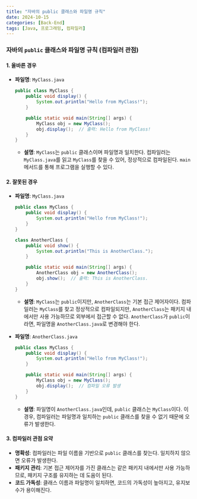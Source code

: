 ```yaml
---
title: "자바의 public 클래스와 파일명 규칙"
date: 2024-10-15
categories: [Back-End]
tags: [Java, 프로그래밍, 컴파일러]
---
```


### 자바의 `public` 클래스와 파일명 규칙 (컴파일러 관점)

#### 1. 올바른 경우
- **파일명**: `MyClass.java`
    ```java
    public class MyClass {
        public void display() {
            System.out.println("Hello from MyClass!");
        }

        public static void main(String[] args) {
            MyClass obj = new MyClass();
            obj.display();  // 출력: Hello from MyClass!
        }
    }
    ```
    - **설명**: `MyClass`는 `public` 클래스이며 파일명과 일치한다. 컴파일러는 `MyClass.java`를 읽고 `MyClass`를 찾을 수 있어, 정상적으로 컴파일된다. `main` 메서드를 통해 프로그램을 실행할 수 있다.

#### 2. 잘못된 경우
- **파일명**: `MyClass.java`
    ```java
    public class MyClass {
        public void display() {
            System.out.println("Hello from MyClass!");
        }
    }

    class AnotherClass {
        public void show() {
            System.out.println("This is AnotherClass.");
        }

        public static void main(String[] args) {
            AnotherClass obj = new AnotherClass();
            obj.show();  // 출력: This is AnotherClass.
        }
    }
    ```
    - **설명**: `MyClass`는 `public`이지만, `AnotherClass`는 기본 접근 제어자이다. 컴파일러는 `MyClass`를 찾고 정상적으로 컴파일되지만, `AnotherClass`는 패키지 내에서만 사용 가능하므로 외부에서 접근할 수 없다. `AnotherClass`가 `public`이라면, 파일명을 `AnotherClass.java`로 변경해야 한다.

- **파일명**: `AnotherClass.java`
    ```java
    public class MyClass {
        public void display() {
            System.out.println("Hello from MyClass!");
        }

        public static void main(String[] args) {
            MyClass obj = new MyClass();
            obj.display();  // 컴파일 오류 발생
        }
    }
    ```
    - **설명**: 파일명이 `AnotherClass.java`인데, `public` 클래스는 `MyClass`이다. 이 경우, 컴파일러는 파일명과 일치하는 `public` 클래스를 찾을 수 없기 때문에 오류가 발생한다.

#### 3. 컴파일러 관점 요약
- **명확성**: 컴파일러는 파일 이름을 기반으로 `public` 클래스를 찾는다. 일치하지 않으면 오류가 발생한다.
- **패키지 관리**: 기본 접근 제어자를 가진 클래스는 같은 패키지 내에서만 사용 가능하므로, 패키지 구조를 유지하는 데 도움이 된다.
- **코드 가독성**: 클래스 이름과 파일명이 일치하면, 코드의 가독성이 높아지고, 유지보수가 용이해진다.

